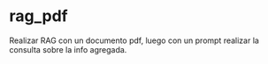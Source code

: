 # rag_pdf
Realizar RAG con un documento pdf, luego con un prompt realizar la consulta sobre la info agregada.
